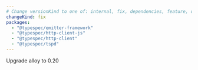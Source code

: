 ```yaml
---
# Change versionKind to one of: internal, fix, dependencies, feature, deprecation, breaking
changeKind: fix
packages:
  - "@typespec/emitter-framework"
  - "@typespec/http-client-js"
  - "@typespec/http-client"
  - "@typespec/tspd"
---
```


Upgrade alloy to 0.20
